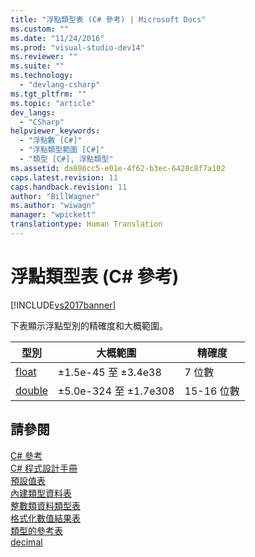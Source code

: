 ```yaml
---
title: "浮點類型表 (C# 參考) | Microsoft Docs"
ms.custom: ""
ms.date: "11/24/2016"
ms.prod: "visual-studio-dev14"
ms.reviewer: ""
ms.suite: ""
ms.technology: 
  - "devlang-csharp"
ms.tgt_pltfrm: ""
ms.topic: "article"
dev_langs: 
  - "CSharp"
helpviewer_keywords: 
  - "浮點數 [C#]"
  - "浮點類型範圍 [C#]"
  - "類型 [C#], 浮點類型"
ms.assetid: da886cc5-e01e-4f62-b3ec-6428c8f7a102
caps.latest.revision: 11
caps.handback.revision: 11
author: "BillWagner"
ms.author: "wiwagn"
manager: "wpickett"
translationtype: Human Translation
---
```

# 浮點類型表 (C# 參考)
[!INCLUDE[vs2017banner](../../../csharp/includes/vs2017banner.md)]

下表顯示浮點型別的精確度和大概範圍。  
  
|型別|大概範圍|精確度|  
|--------|----------|---------|  
|[float](../../../csharp/language-reference/keywords/float.md)|±1.5e\-45 至 ±3.4e38|7 位數|  
|[double](../../../csharp/language-reference/keywords/double.md)|±5.0e\-324 至 ±1.7e308|15\-16 位數|  
  
## 請參閱  
 [C\# 參考](../../../csharp/language-reference/index.md)   
 [C\# 程式設計手冊](../../../csharp/programming-guide/index.md)   
 [預設值表](../../../csharp/language-reference/keywords/default-values-table.md)   
 [內建類型資料表](../../../csharp/language-reference/keywords/built-in-types-table.md)   
 [整數類資料類型表](../../../csharp/language-reference/keywords/integral-types-table.md)   
 [格式化數值結果表](../../../csharp/language-reference/keywords/formatting-numeric-results-table.md)   
 [類型的參考表](../../../csharp/language-reference/keywords/reference-tables-for-types.md)   
 [decimal](../../../csharp/language-reference/keywords/decimal.md)